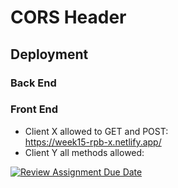 # CORS Header

## Deployment
### Back End
### Front End
- Client X allowed to GET and POST: <br>
https://week15-rpb-x.netlify.app/
- Client Y all methods allowed: <br>

[![Review Assignment Due Date](https://classroom.github.com/assets/deadline-readme-button-24ddc0f5d75046c5622901739e7c5dd533143b0c8e959d652212380cedb1ea36.svg)](https://classroom.github.com/a/A8ztcAuX)
